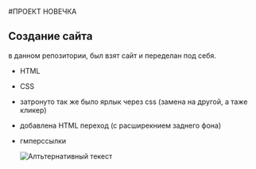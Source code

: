 #ПРОЕКТ НОВЕЧКА
## Создание сайта 

в данном репозитории, был взят сайт и переделан под себя.
- HTML
- CSS
- затронуто так же было ярлык через css (замена на другой, а таже кликер)
- добавлена HTML переход (с расширекнием заднего фона)
- гмперссылки


  ![Алтьтернативный текест](https://github.com/BED24/testing/blob/master/images/pJRiBrKeYyQ.jpg)
